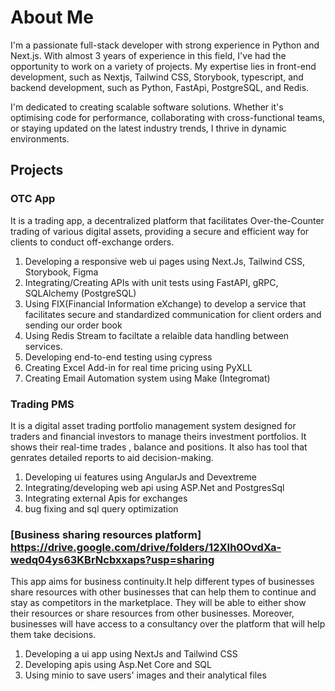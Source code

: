 # About Me
I'm a passionate full-stack developer with strong experience in Python and Next.js. With almost 3 years of experience in this field, I've had the opportunity to work on a variety of projects. My expertise lies in front-end development, such as Nextjs, Tailwind CSS, Storybook, typescript, and backend development, such as Python, FastApi, PostgreSQL, and Redis.

I'm dedicated to creating scalable software solutions. Whether it's optimising code for performance, collaborating with cross-functional teams, or staying updated on the latest industry trends, I thrive in dynamic environments.

## Projects
### OTC App
It is a trading app, a decentralized platform that facilitates Over-the-Counter trading of various digital assets, providing a secure and efficient way for clients to conduct off-exchange orders.
1. Developing a responsive web ui pages using Next.Js, Tailwind CSS, Storybook, Figma
2. Integrating/Creating APIs with unit tests using FastAPI, gRPC, SQLAlchemy (PostgreSQL)
3. Using FIX(Financial Information eXchange) to develop a service that facilitates secure and standardized communication for client orders and sending our order book
4. Using Redis Stream to faciltate a relaible data handling between services.
5. Developing end-to-end testing using cypress
6. Creating Excel Add-in for real time pricing using PyXLL
7. Creating Email Automation system using Make (Integromat)

### Trading PMS
It is a digital asset trading portfolio management system designed for traders and financial investors to manage theirs investment portfolios. It shows their real-time trades , balance and positions.
It also has tool that genrates detailed reports to aid decision-making.
1. Developing ui features using AngularJs and Devextreme
2. Integrating/developing web api using ASP.Net and PostgresSql
3. Integrating external Apis for exchanges
4. bug fixing and sql query optimization

### [Business sharing resources platform] https://drive.google.com/drive/folders/12XIh0OvdXa-wedq04ys63KBrNcbxxaps?usp=sharing
This app aims for business continuity.It help different types of businesses share resources with other businesses that can help them to continue and stay as competitors in the marketplace. They will be able to either show their resources or share resources from other businesses. Moreover, businesses will have access to a consultancy over the platform that will help them take decisions.
1. Developing a ui app using NextJs and Tailwind CSS
2. Developing apis using Asp.Net Core and SQL
3. Using minio to save users' images and their analytical files




